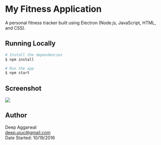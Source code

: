 My Fitness Application
======================

A personal fitness tracker built using Electron (Node.js, JavaScript, HTML, and CSS).

Running Locally
---------------
```sh
# Install the dependencies
$ npm install

# Run the app
$ npm start
```

Screenshot
----------
![](TODO)

Author
------
Deep Aggarwal  
deep.uiuc@gmail.com  
Date Started: 10/19/2016  
